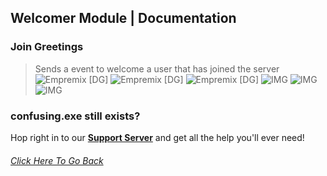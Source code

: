 ## Welcomer Module | Documentation

### Join Greetings
> Sends a event to welcome a user that has joined the server
![Empremix [DG]](https://cdn.discordapp.com/attachments/716657082157236254/716665228305236028/exwelcomer_enable.png)
![Empremix [DG]](https://cdn.discordapp.com/attachments/716657082157236254/716665226518331483/exwelcomer_disable.png)
![Empremix [DG]](https://cdn.discordapp.com/attachments/716657082157236254/716667715246358648/exwelcomer_setchannel.png)
![IMG](https://cdn.discordapp.com/attachments/716657082157236254/716668833812840508/exwelcomer_text_info.png)
![IMG](https://cdn.discordapp.com/attachments/716657082157236254/716664585389604989/exwelcomer_text_change.png)
![IMG](https://cdn.discordapp.com/attachments/716657082157236254/716664614078906368/exwelcomer_text_disable.png)


### confusing.exe still exists? 
Hop right in to our [**Support Server**](https://discord.gg/HA7UCtr) and get all the help you'll ever need!




###### [Click Here To Go Back](https://github.com/TheHQE/Empremix/tree/master/Documentation/Free)
